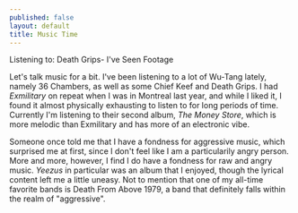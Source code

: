 ```yaml
---
published: false
layout: default
title: Music Time
---
```


Listening to: Death Grips- I've Seen Footage

Let's talk music for a bit. I've been listening to a lot of Wu-Tang lately, namely 36 Chambers, as well as some Chief Keef and Death Grips. I had _Exmilitary_ on repeat when I was in Montreal last year, and while I liked it, I found it almost physically exhausting to listen to for long periods of time. Currently I'm listening to their second album, _The Money Store_, which is more melodic than Exmilitary and has more of an electronic vibe. 

Someone once told me that I have a fondness for aggressive music, which surprised me at first, since I don't feel like I am a particularily angry person. More and more, however, I find I do have a fondness for raw and angry music. _Yeezus_ in particular was an album that I enjoyed, though the lyrical content left me a little uneasy. Not to mention that one of my all-time favorite bands is Death From Above 1979, a band that definitely falls within the realm of "aggressive".
